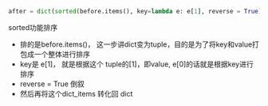 ```python
after = dict(sorted(before.items(), key=lambda e: e[1], reverse = True))
```

sorted功能排序
- 排的是before.items()， 这一步讲dict变为tuple，目的是为了将key和value打包成一个整体进行排序
- key是 e[1]， 就是根据这个 tuple的[1]，即value, e[0]的话就是根据key进行排序
- reverse  = True 倒叙
- 然后再将这个dict_items 转化回 dict